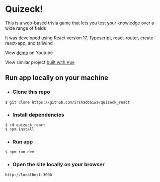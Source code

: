 # Quizeck!

This is a web-based trivia game that lets you test your knowledge over a wide range of fields

It was developed using React version 17, Typescript, react-router, create-react-app, and tailwind

View [demo](https://youtu.be/9lpUPJey-d0) on Youtube

View similar project [built with Vue](https://github.com/irshadbaiwa/quizeck_vue)

## Run app locally on your machine

- ### Clone this repo

```
$ git clone https://github.com/irshadbaiwa/quizeck_react
```

- ### Install dependencies

```
$ cd quizeck_react
$ npm install
```

- ### Run app

```
$ npm run dev
```

- ### Open the site locally on your browser

```
http://localhost:3000
```
